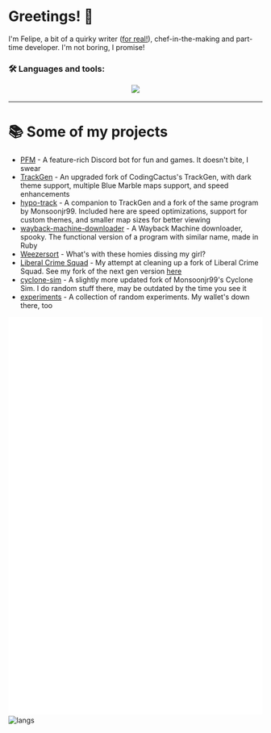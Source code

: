 # Greetings! 🖖
I'm Felipe, a bit of a quirky writer ([for real!](https://opapeldetrouxa.neocities.org/teahouse)), chef-in-the-making and part-time developer. I'm not boring, I promise!

### :hammer_and_wrench: Languages and tools:
<p align="center">
  <a href="https://skillicons.dev">
    <img src="https://skillicons.dev/icons?i=html,css,sass,git,bun,nodejs,js,ts,python,cpp,react,ruby,vscode,ps,regex,gulp,webpack,docker&perline=9" />
  </a>
</p>
<hr/>

# 📚 Some of my projects
- [PFM](https://github.com/StrawberryMaster/PFM-js) - A feature-rich Discord bot for fun and games. It doesn't bite, I swear
- [TrackGen](https://github.com/StrawberryMaster/TrackGen) - An upgraded fork of CodingCactus's TrackGen, with dark theme support, multiple Blue Marble maps support, and speed enhancements
- [hypo-track](https://github.com/StrawberryMaster/hypo-track) - A companion to TrackGen and a fork of the same program by Monsoonjr99. Included here are speed optimizations, support for custom themes, and smaller map sizes for better viewing
- [wayback-machine-downloader](https://github.com/StrawberryMaster/wayback-machnine-downloader) - A Wayback Machine downloader, spooky. The functional version of a program with similar name, made in Ruby
- [Weezersort](https://github.com/StrawberryMaster/weezersort) - What's with these homies dissing my girl?
- [Liberal Crime Squad](https://github.com/StrawberryMaster/Liberal-Crime-Squad) - My attempt at cleaning up a fork of Liberal Crime Squad. See my fork of the next gen version [here](https://github.com/StrawberryMaster/lcs-new-age)
- [cyclone-sim](https://github.com/StrawberryMaster/cyclone-sim) - A slightly more updated fork of Monsoonjr99's Cyclone Sim. I do random stuff there, may be outdated by the time you see it
- [experiments](https://github.com/StrawberryMaster/experiments) - A collection of random experiments. My wallet's down there, too

![metrics](/github-metrics.svg)
![langs](https://github-readme-stats.vercel.app/api/top-langs?username=StrawberryMaster&show_icons=true&locale=en&layout=compact&theme=radical)
<!---
StrawberryMaster/StrawberryMaster is a ✨ special ✨ repository because its `README.md` (this file) appears on your GitHub profile.
You can click the Preview link to take a look at your changes.
--->
